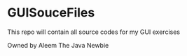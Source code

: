 # GUISouceFiles
This repo will contain all source codes for my GUI exercises 

Owned by Aleem The Java Newbie
